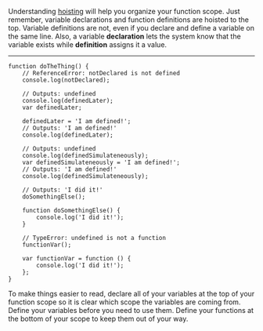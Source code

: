Understanding [hoisting](https://developer.mozilla.org/en-US/docs/Web/JavaScript/Reference/Statements/var#var_hoisting) will help you organize your function scope. Just remember, variable declarations and function definitions are hoisted to the top. Variable definitions are not, even if you declare and define a variable on the same line. Also, a variable **declaration** lets the system know that the variable exists while **definition** assigns it a value.

------------------------------------------------------------------------

    function doTheThing() {
        // ReferenceError: notDeclared is not defined
        console.log(notDeclared);

        // Outputs: undefined
        console.log(definedLater);
        var definedLater;

        definedLater = 'I am defined!';
        // Outputs: 'I am defined!'
        console.log(definedLater);

        // Outputs: undefined
        console.log(definedSimulateneously);
        var definedSimulateneously = 'I am defined!';
        // Outputs: 'I am defined!'
        console.log(definedSimulateneously);

        // Outputs: 'I did it!'
        doSomethingElse();

        function doSomethingElse() {
            console.log('I did it!');
        }

        // TypeError: undefined is not a function
        functionVar();

        var functionVar = function () {
            console.log('I did it!');
        };
    }

To make things easier to read, declare all of your variables at the top of your function scope so it is clear which scope the variables are coming from. Define your variables before you need to use them. Define your functions at the bottom of your scope to keep them out of your way.
